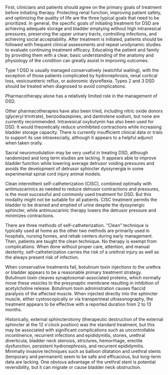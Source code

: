 First, clinicians and patients should agree on the primary goals of treatment before initiating therapy. Protecting renal function, improving patient safety, and optimizing the quality of life are the three typical goals that need to be prioritized. In general, the specific goals of initiating treatment for DSD are achieving adequate storage and bladder emptying without high intravesical pressures, preserving the upper urinary tracts, controlling infections, and achieving social acceptability. After treatment is initiated, patients should be followed with frequent clinical assessments and repeat urodynamic studies to evaluate continuing treatment efficacy. Educating the patient and family by providing them with a clear, basic understanding of the anatomy and physiology of the condition can greatly assist in improving outcomes.

Type 1 DSD is usually managed conservatively (watchful waiting), with the exception of those patients complicated by hydronephrosis, renal cortical loss, vesicoureteric reflux, or autonomic dysreflexia. Types 2 and 3 DSD should be treated when diagnosed to avoid complications.

Pharmacotherapy alone has a relatively limited role in the management of DSD.

Other pharmacotherapies have also been tried, including nitric oxide donors (glyceryl trinitrate), benzodiazepines, and dantrolene sodium, but none are currently recommended. Intravesical oxybutynin has also been used for DSD. It would theoretically reduce uninhibited contractions while increasing bladder storage capacity. There is currently insufficient clinical data or trials to support its use intravescially, although it appears to a helpful adjunct when taken orally.

Sacral neuromodulation may be very useful in treating DSD, although randomized and long term studies are lacking. It appears able to improve bladder function while lowering average detrusor voiding pressures and avoids the development of detrusor sphincter dyssynergia in some experimental spinal cord injury animal models.

Clean intermittent self-catheterization (CISC), combined optimally with antimuscarinics as needed to reduce detrusor contractions and pressures, is the most successful and commonly used treatment for DSD. But this modality might not be suitable for all patients. CISC treatment permits the bladder to be drained and emptied of urine despite the dyssynergic sphincter, while antimuscarinic therapy lowers the detrusor pressure and minimizes contractions.

There are three methods of self-catheterization. "Clean" technique is typically used at home as the other two methods are primarily used in hospitals, nursing homes, and rehab centers during early management. Then, patients are taught the clean technique. No therapy is exempt from complications. When done without proper care, attention, and manual dexterity, self-catheterization carries the risk of a urethral injury as well as the always present risk of infection.

When conservative treatments fail, botulinum toxin injections to the urethra or bladder appears to be a reasonable primary treatment strategy. Botulinum toxin cleaves synaptosomal-associated proteins, which normally move these vesicles to the presynaptic membrane resulting in inhibition of acetylcholine release. Botulinum toxin administration causes flaccid paralysis of the affected muscle. When injected directly into the sphincter muscle, either cystoscopically or via transperineal ultrasonography, the treatment appears to be effective with a reported duration from 2 to 13 months.

Historically, external sphincterotomy (therapeutic destruction of the external sphincter at the 12 o'clock position) was the standard treatment, but this may be associated with significant complications such as uncontrollable incontinence, recurrent infections and epididymitis, stones, urethral diverticula, bladder neck stenosis, strictures, hemorrhage, erectile dysfunction, persistent hydronephrosis, and recurrent epididymitis. Minimally invasive techniques such as balloon dilatation and urethral stents (temporary and permanent) seem to be safe and efficacious, but long-term data are lacking. One obvious advantage of the urethral stent is potential reversibility, but it can migrate or cause bladder neck obstruction.